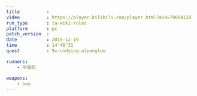 ```yaml
---
title          :
video          : https://player.bilibili.com/player.html?aid=79884128
run_type       : ta-wiki-rules
platform       : pc
patch_version  : 
date           : 2019-12-19
time           : 14'40"31
quest          : 9★-undying-alpenglow

runners:
    - 早餐奶

weapons:
    - bow
---
```

